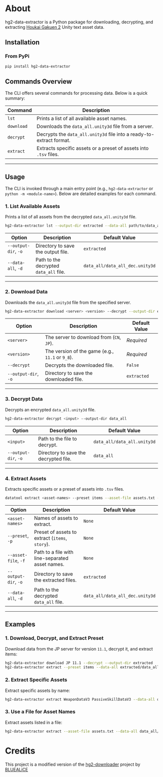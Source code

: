 # **About**
hg2-data-extractor is a Python package for downloading, decrypting, and extracting [Houkai Gakuen 2](https://houkai2nd.miraheze.org/wiki/Houkai_Gakuen_2_Wiki) Unity text asset data.

## **Installation**
### **From PyPi**
```bash
pip install hg2-data-extractor
```

## **Commands Overview**

The CLI offers several commands for processing data. Below is a quick summary:

| Command        | Description                                                                 |
|----------------|-----------------------------------------------------------------------------|
| `lst`          | Prints a list of all available asset names.                                 |
| `download`     | Downloads the `data_all.unity3d` file from a server.                        |
| `decrypt`      | Decrypts the `data_all.unity3d` file into a ready-to-extract format.        |
| `extract`      | Extracts specific assets or a preset of assets into `.tsv` files.           |

---

## **Usage**

The CLI is invoked through a main entry point (e.g., `hg2-data-extractor` or `python -m <module-name>`). Below are detailed examples for each command.

### **1. List Available Assets**
Prints a list of all assets from the decrypted `data_all.unity3d` file.

```bash
hg2-data-extractor lst --output-dir extracted --data-all path/to/data_all_dec.unity3d
```

| Option       | Description                                      | Default Value                        |
|--------------|--------------------------------------------------|--------------------------------------|
| `--output-dir`, `-o`  | Directory to save the output file.      | `extracted`                          |
| `--data-all`, `-d`    | Path to the decrypted `data_all` file.  | `data_all/data_all_dec.unity3d`      |

---

### **2. Download Data**
Downloads the `data_all.unity3d` file from the specified server.

```bash
hg2-data-extractor download <server> <version> --decrypt --output-dir extracted
```

| Option        | Description                                           | Default Value     |
|---------------|-------------------------------------------------------|-------------------|
| `<server>`    | The server to download from (`CN`, `JP`).             | *Required*        |
| `<version>`   | The version of the game (e.g., `11.1` or `9_8`).      | *Required*        |
| `--decrypt`   | Decrypts the downloaded file.                         | `False`           |
| `--output-dir`, `-o` | Directory to save the downloaded file.         | `extracted`       |

---

### **3. Decrypt Data**
Decrypts an encrypted `data_all.unity3d` file.

```bash
hg2-data-extractor decrypt <input> --output-dir data_all
```

| Option               | Description                                  | Default Value              |
|----------------------|----------------------------------------------|----------------------------|
| `<input>`            | Path to the file to decrypt.                 | `data_all/data_all.unity3d`|
| `--output-dir`, `-o` | Directory to save the decrypted file.        | `data_all`                 |

---

### **4. Extract Assets**
Extracts specific assets or a preset of assets into `.tsv` files.

```bash
datatool extract <asset-names> --preset items --asset-file assets.txt --output-dir extracted --data-all path/to/data_all_dec.unity3d
```

| Option                | Description                                             | Default Value                    |
|-----------------------|---------------------------------------------------------|----------------------------------|
| `<asset-names>`       | Names of assets to extract.                             | `None`                           |
| `--preset`, `-p`      | Preset of assets to extract (`items`, `story`).         | `None`                           |
| `--asset-file`, `-f`  | Path to a file with line-separated asset names.         | `None`                           |
| `--output-dir`, `-o`  | Directory to save the extracted files.                  | `extracted`                      |
| `--data-all`, `-d`    | Path to the decrypted `data_all` file.                  | `data_all/data_all_dec.unity3d`  |

---

## **Examples**

### **1. Download, Decrypt, and Extract Preset**
Download data from the JP server for version `11.1`, decrypt it, and extract items:

```bash
hg2-data-extractor download JP 11.1 --decrypt --output-dir extracted
hg2-data-extractor extract --preset items --data-all extracted/data_all_dec.unity3d --output-dir extracted
```

### **2. Extract Specific Assets**
Extract specific assets by name:

```bash
hg2-data-extractor extract WeaponDataV3 PassiveSkillDataV3 --data-all data_all/data_all_dec.unity3d --output-dir assets
```

### **3. Use a File for Asset Names**
Extract assets listed in a file:

```bash
hg2-data-extractor extract --asset-file assets.txt --data-all data_all/data_all_dec.unity3d --output-dir assets
```

# Credits
This project is a modified version of the [hg2-downloader](https://dev.s-ul.net/BLUEALiCE/hg2-downloader) project by [BLUEALiCE](https://dev.s-ul.net/BLUEALiCE)